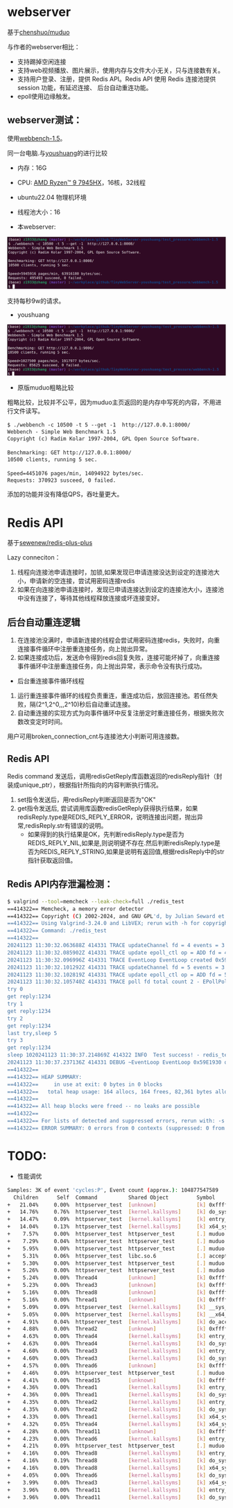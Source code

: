 # webserver

基于[chenshuo/muduo](https://github.com/chenshuo/muduo)

与作者的webserver相比：
* 支持踢掉空闲连接
* 支持web视频播放、图片展示，使用内存与文件大小无关，只与连接数有关。
* 支持用户登录、注册，提供 Redis API。Redis API 使用 Redis 连接池提供 session 功能，有延迟连接、
后台自动重连功能。
* epoll使用边缘触发。

## webserver测试：

使用[webbench-1.5](https://github.com/qinguoyi/TinyWebServer/tree/master/test_pressure/webbench-1.5)。

同一台电脑.与[youshuang](https://github.com/qinguoyi/TinyWebServer)的进行比较

* 内存：16G
* CPU: [AMD Ryzen™ 9 7945HX](https://www.amd.com/en/products/processors/laptop/ryzen/7000-series/amd-ryzen-9-7945hx.html)，16核，32线程
* ubuntu22.04 物理机环境
* 线程池大小：16

* 本webserver:

![alt text](images/thismuduo.png)

支持每秒9w的请求。

* youshuang

![alt text](images/youshuang.png)

* 原版muduo粗略比较

粗略比较，比较并不公平，因为muduo主页返回的是内存中写死的内容，不用进行文件读写。

```
$ ./webbench -c 10500 -t 5 --get -1  http://127.0.0.1:8000/
Webbench - Simple Web Benchmark 1.5
Copyright (c) Radim Kolar 1997-2004, GPL Open Source Software.

Benchmarking: GET http://127.0.0.1:8000/
10500 clients, running 5 sec.

Speed=4451076 pages/min, 14094922 bytes/sec.
Requests: 370923 susceed, 0 failed.
```

添加的功能并没有降低QPS，吞吐量更大。

# Redis API

基于[sewenew/redis-plus-plus](https://github.com/sewenew/redis-plus-plus)

Lazy conneciton：
1. 线程向连接池申请连接时，加锁,如果发现已申请连接没达到设定的连接池大小，申请新的空连接，尝试用密码连接redis
2. 如果在向连接池申请连接时，发现已申请连接达到设定的连接池大小，连接池中没有连接了，等待其他线程释放连接或坏连接变好。

## 后台自动重连逻辑


1. 在连接池没满时，申请新连接的线程会尝试用密码连接redis，失败时，向重连接事件循环中注册重连接任务，向上抛出异常。
2. 如果连接成功后，发送命令得到redis回复失败，连接可能坏掉了，向重连接事件循环中注册重连接任务，向上抛出异常，表示命令没有执行成功。

* 后台重连接事件循环线程

1. 运行重连接事件循环的线程负责重连，重连成功后，放回连接池。若任然失败，隔(2^1,2^0,,,2^10)秒后自动重试连接。
2. 自动重连接的实现方式为向事件循环中反复注册定时重连接任务，根据失败次数改变定时时间。

用户可用broken_connection_cnt与连接池大小判断可用连接数。

## Redis API

Redis command 发送后，调用redisGetReply库函数返回的redisReply指针（封装成unique_ptr），根据指针所指向的内容判断执行情况。

1. set指令发送后，用redisReply判断返回是否为"OK"
1. get指令发送后, 尝试调用库函数redisGetReply获得执行结果，如果redisReply.type是REDIS_REPLY_ERROR，说明连接出问题，抛出异常,redisReply.str有错误的说明。
    * 如果得到的执行结果是OK，先判断redisReply.type是否为REDIS_REPLY_NIL,如果是,则说明键不存在.然后判断redisReply.type是否为REDIS_REPLY_STRING,如果是说明有返回值,根据redisReply中的str指针获取返回值。


## Redis API内存泄漏检测：

```bash
$ valgrind --tool=memcheck --leak-check=full ./redis_test
==414322== Memcheck, a memory error detector
==414322== Copyright (C) 2002-2024, and GNU GPL'd, by Julian Seward et al.
==414322== Using Valgrind-3.24.0 and LibVEX; rerun with -h for copyright info
==414322== Command: ./redis_test
==414322==
20241123 11:30:32.063688Z 414331 TRACE updateChannel fd = 4 events = 3 index = -1 - EPollPoller.cc:111
20241123 11:30:32.085902Z 414331 TRACE update epoll_ctl op = ADD fd = 4 event = { 4: IN PRI  } - EPollPoller.cc:179
20241123 11:30:32.096996Z 414331 TRACE EventLoop EventLoop created 0x59E1930 in thread 414331 - EventLoop.cc:68
20241123 11:30:32.101292Z 414331 TRACE updateChannel fd = 5 events = 3 index = -1 - EPollPoller.cc:111
20241123 11:30:32.102819Z 414331 TRACE update epoll_ctl op = ADD fd = 5 event = { 5: IN PRI  } - EPollPoller.cc:179
20241123 11:30:32.105740Z 414331 TRACE poll fd total count 2 - EPollPoller.cc:57
try 0
get reply:1234
try 1
get reply:1234
try 2
get reply:1234
last try,sleep 5
try 3
get reply:1234
sleep 1020241123 11:30:37.214869Z 414322 INFO  Test success! - redis_test.cc:43
20241123 11:30:37.237136Z 414331 DEBUG ~EventLoop EventLoop 0x59E1930 of thread 414331 destructs in thread 414331 - EventLoop.cc:85
==414322==
==414322== HEAP SUMMARY:
==414322==     in use at exit: 0 bytes in 0 blocks
==414322==   total heap usage: 164 allocs, 164 frees, 82,361 bytes allocated
==414322==
==414322== All heap blocks were freed -- no leaks are possible
==414322==
==414322== For lists of detected and suppressed errors, rerun with: -s
==414322== ERROR SUMMARY: 0 errors from 0 contexts (suppressed: 0 from 0)
```

# TODO:

* 性能调优

```bash
Samples: 3K of event 'cycles:P', Event count (approx.): 104877547589
  Children      Self  Command          Shared Object         Symbol
+   21.04%     0.00%  httpserver_test  [unknown]             [k] 0xffffffffffffffff
+   14.76%     0.76%  httpserver_test  [kernel.kallsyms]     [k] do_syscall_64
+   14.47%     0.09%  httpserver_test  [kernel.kallsyms]     [k] entry_SYSCALL_64_after_hwframe
+   14.04%     0.13%  httpserver_test  [kernel.kallsyms]     [k] x64_sys_call
+    7.57%     0.00%  httpserver_test  httpserver_test       [.] muduo::Acceptor::handleRead()
+    7.29%     0.04%  httpserver_test  httpserver_test       [.] muduo::TcpServer::newConnection(int, muduo::InetAddress const&)
+    5.95%     0.00%  httpserver_test  httpserver_test       [.] muduo::EventLoop::loop()
+    5.31%     0.06%  httpserver_test  libc.so.6             [.] accept4
+    5.30%     0.00%  httpserver_test  httpserver_test       [.] muduo::Socket::accept(muduo::InetAddress*)
+    5.26%     0.00%  httpserver_test  httpserver_test       [.] muduo::sockets::accept(int, sockaddr_in*)
+    5.24%     0.00%  Thread4          [unknown]             [k] 0xffffffffffffffff
+    5.23%     0.00%  Thread3          [unknown]             [k] 0xffffffffffffffff
+    5.16%     0.00%  Thread8          [unknown]             [k] 0xffffffffffffffff
+    5.16%     0.00%  Thread1          [unknown]             [k] 0xffffffffffffffff
+    5.09%     0.09%  httpserver_test  [kernel.kallsyms]     [k] __sys_accept4
+    5.05%     0.00%  httpserver_test  [kernel.kallsyms]     [k] __x64_sys_accept4
+    4.91%     0.04%  httpserver_test  [kernel.kallsyms]     [k] do_accept
+    4.88%     0.00%  Thread2          [unknown]             [k] 0xffffffffffffffff
+    4.63%     0.00%  Thread4          [kernel.kallsyms]     [k] entry_SYSCALL_64_after_hwframe
+    4.63%     0.00%  Thread4          [kernel.kallsyms]     [k] do_syscall_64
+    4.60%     0.00%  Thread3          [kernel.kallsyms]     [k] entry_SYSCALL_64_after_hwframe
+    4.60%     0.00%  Thread3          [kernel.kallsyms]     [k] do_syscall_64
+    4.57%     0.00%  Thread6          [unknown]             [k] 0xffffffffffffffff
+    4.46%     0.09%  httpserver_test  httpserver_test       [.] muduo::EventLoop::queueInLoop(std::function<void ()> const&)
+    4.41%     0.00%  Thread15         [unknown]             [k] 0xffffffffffffffff
+    4.36%     0.00%  Thread1          [kernel.kallsyms]     [k] entry_SYSCALL_64_after_hwframe
+    4.36%     0.00%  Thread1          [kernel.kallsyms]     [k] do_syscall_64
+    4.35%     0.00%  Thread2          [kernel.kallsyms]     [k] entry_SYSCALL_64_after_hwframe
+    4.35%     0.00%  Thread2          [kernel.kallsyms]     [k] do_syscall_64
+    4.33%     0.00%  Thread1          [kernel.kallsyms]     [k] x64_sys_call
+    4.32%     0.05%  Thread4          [kernel.kallsyms]     [k] x64_sys_call
+    4.28%     0.00%  Thread11         [unknown]             [k] 0xffffffffffffffff
+    4.23%     0.00%  Thread6          [kernel.kallsyms]     [k] entry_SYSCALL_64_after_hwframe
+    4.21%     0.09%  httpserver_test  httpserver_test       [.] muduo::EPollPoller::poll(int, std::vector<muduo::Channel*, std::allocator<muduo
+    4.16%     0.00%  Thread8          [kernel.kallsyms]     [k] entry_SYSCALL_64_after_hwframe
+    4.16%     0.19%  Thread8          [kernel.kallsyms]     [k] do_syscall_64
+    4.16%     0.00%  Thread8          [kernel.kallsyms]     [k] x64_sys_call
+    4.05%     0.00%  Thread6          [kernel.kallsyms]     [k] do_syscall_64
+    3.99%     0.00%  Thread3          [kernel.kallsyms]     [k] x64_sys_call
+    3.96%     0.00%  Thread11         [kernel.kallsyms]     [k] entry_SYSCALL_64_after_hwframe
+    3.96%     0.00%  Thread11         [kernel.kallsyms]     [k] do_syscall_64
```
